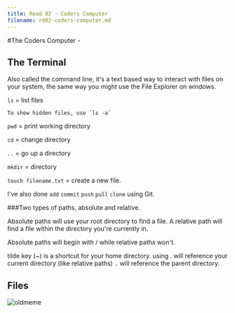 ```yaml
---
title: Read 02 - Coders Computer
filename: rd02-coders-computer.md
--- 
```

#The Coders Computer - 

## The Terminal 

Also called the command line, it's a text based way to interact with files on your system, the same way you might use the File Explorer on windows. 

`ls` = list files

    To show hidden files, use `ls -a`
    
`pwd` = print working directory 

`cd` = change directory

`..` = go up a directory 

`mkdir` = directory

`touch filename.txt` = create a new file.

I've also done `add` `commit` `push` `pull` `clone` using Git. 

###Two types of paths, absolute and relative.

Absolute paths will use your root directory to find a file. A relative path will find a file within the directory you're currently in. 

Absolute paths will begin with / while relative paths won't. 

tilde key (~) is a shortcut for your home directory. 
using . will reference your current directory (like relative paths)
.. will reference the parent directory. 


## Files

![oldmeme](https://i.imgflip.com/77o84q.jpg)

